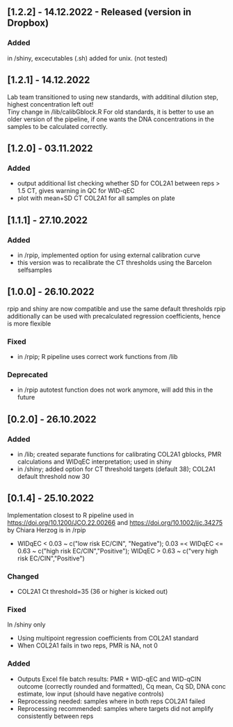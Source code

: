 
## [1.2.2] - 14.12.2022 - Released (version in Dropbox)

### Added

in /shiny, excecutables (.sh) added for unix. (not tested) 

## [1.2.1] - 14.12.2022

Lab team transitioned to using new standards, with additinal dilution step, highest concentration left out! <br>
Tiny change in /lib/calibGblock.R
For old standards, it is better to use an older version of the pipeline, if one wants the DNA concentrations in the samples to be calculated correctly.

## [1.2.0] - 03.11.2022

### Added
* output additional list checking whether SD for COL2A1 between reps > 1.5 CT, gives warning in QC for WID-qEC
* plot with mean+SD CT COL2A1 for all samples on plate

## [1.1.1] - 27.10.2022

### Added
* in /rpip, implemented option for using external calibration curve
* this version was to recalibrate the CT thresholds using the Barcelon selfsamples

## [1.0.0] - 26.10.2022

rpip and shiny are now compatible and use the same default thresholds
rpip additionally can be used with precalculated regression coefficients, hence is more flexible

### Fixed
* in /rpip; R pipeline uses correct work functions from /lib

### Deprecated
* in /rpip autotest function does not work anymore, will add this in the future

## [0.2.0] - 26.10.2022
### Added
* in /lib; created separate functions for calibrating COL2A1 gblocks, PMR calculations and WIDqEC interpretation; used in shiny
* in /shiny; added option for CT threshold targets (default 38); COL2A1 default threshold now 30

## [0.1.4] - 25.10.2022
Implementation closest to R pipeline used in https://doi.org/10.1200/JCO.22.00266 and https://doi.org/10.1002/ijc.34275 by Chiara Herzog is in /rpip
* WIDqEC < 0.03 ~ c("low risk EC/CIN", "Negative"); 0.03 =< WIDqEC <= 0.63 ~ c("high risk EC/CIN","Positive"); WIDqEC > 0.63 ~ c("very high risk EC/CIN","Positive")

### Changed
* COL2A1 Ct threshold=35 (36 or higher is kicked out)

### Fixed
In /shiny only
* Using multipoint regression coefficients from COL2A1 standard
* When COL2A1 fails in two reps, PMR is NA, not 0

### Added
* Outputs Excel file batch results: PMR + WID-qEC and WID-qCIN outcome (correctly rounded and formatted), Cq mean, Cq SD, DNA conc estimate, low input (should have negative controls)
* Reprocessing needed: samples where in both reps COL2A1 failed
* Reprocessing recommended: samples where targets did not amplify consistently between reps

